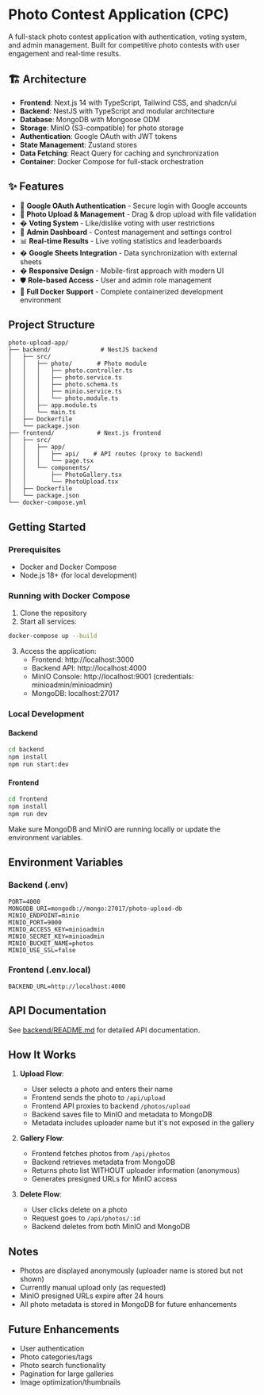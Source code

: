 # Photo Contest Application (CPC)

A full-stack photo contest application with authentication, voting system, and admin management. Built for competitive photo contests with user engagement and real-time results.

## 🏗️ Architecture

- **Frontend**: Next.js 14 with TypeScript, Tailwind CSS, and shadcn/ui
- **Backend**: NestJS with TypeScript and modular architecture
- **Database**: MongoDB with Mongoose ODM
- **Storage**: MinIO (S3-compatible) for photo storage
- **Authentication**: Google OAuth with JWT tokens
- **State Management**: Zustand stores
- **Data Fetching**: React Query for caching and synchronization
- **Container**: Docker Compose for full-stack orchestration

## ✨ Features

- 🔐 **Google OAuth Authentication** - Secure login with Google accounts
- 📸 **Photo Upload & Management** - Drag & drop upload with file validation
- �️ **Voting System** - Like/dislike voting with user restrictions
- 👑 **Admin Dashboard** - Contest management and settings control
- 📊 **Real-time Results** - Live voting statistics and leaderboards
- � **Google Sheets Integration** - Data synchronization with external sheets
- � **Responsive Design** - Mobile-first approach with modern UI
- 🛡️ **Role-based Access** - User and admin role management
- 🐳 **Full Docker Support** - Complete containerized development environment

## Project Structure

```
photo-upload-app/
├── backend/              # NestJS backend
│   ├── src/
│   │   ├── photo/       # Photo module
│   │   │   ├── photo.controller.ts
│   │   │   ├── photo.service.ts
│   │   │   ├── photo.schema.ts
│   │   │   ├── minio.service.ts
│   │   │   └── photo.module.ts
│   │   ├── app.module.ts
│   │   └── main.ts
│   ├── Dockerfile
│   └── package.json
├── frontend/            # Next.js frontend
│   ├── src/
│   │   ├── app/
│   │   │   ├── api/    # API routes (proxy to backend)
│   │   │   └── page.tsx
│   │   └── components/
│   │       ├── PhotoGallery.tsx
│   │       └── PhotoUpload.tsx
│   ├── Dockerfile
│   └── package.json
└── docker-compose.yml
```

## Getting Started

### Prerequisites

- Docker and Docker Compose
- Node.js 18+ (for local development)

### Running with Docker Compose

1. Clone the repository
2. Start all services:

```bash
docker-compose up --build
```

3. Access the application:
   - Frontend: http://localhost:3000
   - Backend API: http://localhost:4000
   - MinIO Console: http://localhost:9001 (credentials: minioadmin/minioadmin)
   - MongoDB: localhost:27017

### Local Development

#### Backend

```bash
cd backend
npm install
npm run start:dev
```

#### Frontend

```bash
cd frontend
npm install
npm run dev
```

Make sure MongoDB and MinIO are running locally or update the environment variables.

## Environment Variables

### Backend (.env)
```
PORT=4000
MONGODB_URI=mongodb://mongo:27017/photo-upload-db
MINIO_ENDPOINT=minio
MINIO_PORT=9000
MINIO_ACCESS_KEY=minioadmin
MINIO_SECRET_KEY=minioadmin
MINIO_BUCKET_NAME=photos
MINIO_USE_SSL=false
```

### Frontend (.env.local)
```
BACKEND_URL=http://localhost:4000
```

## API Documentation

See [backend/README.md](backend/README.md) for detailed API documentation.

## How It Works

1. **Upload Flow**:
   - User selects a photo and enters their name
   - Frontend sends the photo to `/api/upload`
   - Frontend API proxies to backend `/photos/upload`
   - Backend saves file to MinIO and metadata to MongoDB
   - Metadata includes uploader name but it's not exposed in the gallery

2. **Gallery Flow**:
   - Frontend fetches photos from `/api/photos`
   - Backend retrieves metadata from MongoDB
   - Returns photo list WITHOUT uploader information (anonymous)
   - Generates presigned URLs for MinIO access

3. **Delete Flow**:
   - User clicks delete on a photo
   - Request goes to `/api/photos/:id`
   - Backend deletes from both MinIO and MongoDB

## Notes

- Photos are displayed anonymously (uploader name is stored but not shown)
- Currently manual upload only (as requested)
- MinIO presigned URLs expire after 24 hours
- All photo metadata is stored in MongoDB for future enhancements

## Future Enhancements

- User authentication
- Photo categories/tags
- Photo search functionality
- Pagination for large galleries
- Image optimization/thumbnails
